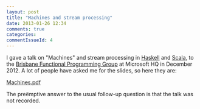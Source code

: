 ```yaml
---
layout: post
title: "Machines and stream processing"
date: 2013-01-26 12:34
comments: true
categories: 
commentIssueId: 4
---
```


I gave a talk on "Machines" and stream processing in [Haskell](https://github.com/ekmett/machines) and [Scala](https://github.com/runarorama/scala-machines), to the [Brisbane Functional Programming Group](http://www.bfpg.org/) at Microsoft HQ in December 2012. A lot of people have asked me for the slides, so here they are:

[Machines.pdf](https://dl.dropbox.com/u/4588997/Machines.pdf)

The preëmptive answer to the usual follow-up question is that the talk was not recorded.

